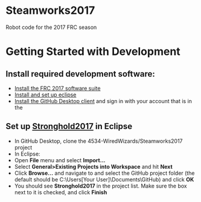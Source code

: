 # Steamworks2017
Robot code for the 2017 FRC season

# Getting Started with Development

## Install required development software:
- [Install the FRC 2017 software suite](https://wpilib.screenstepslive.com/s/4485/m/13810/l/599669-installing-the-frc-2017-update-suite-all-languages)
- [Install and set up eclipse](https://wpilib.screenstepslive.com/s/4485/m/13503/l/599679-installing-eclipse-c-java)
- [Install the GitHub Desktop client](https://desktop.github.com/) and sign in with your account that is in the 

## Set up [Stronghold2017](https://github.com/4534-WiredWizards/Steamworks2017) in Eclipse
- In GitHub Desktop, clone the 4534-WiredWizards/Steamworks2017 project
- In Eclipse:
- Open **File** menu and select **Import...**
- Select **General>Existing Projects into Workspace** and hit **Next**
- Click **Browse...** and navigate to and select the GitHub project folder (the default should be C:\Users\[Your User]\Documents\GitHub) and click **OK**
- You should see **Stronghold2017** in the project list. Make sure the box next to it is checked, and click **Finish**
